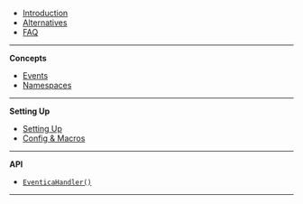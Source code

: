 - [Introduction](README)
- [Alternatives](alternatives)
- [FAQ](faq)
---

**Concepts**

- [Events](events)
- [Namespaces](namespaces)

---

**Setting Up**

- [Setting Up](setting-up)
- [Config & Macros](configuration-and-macros)
---

**API**

- [`EventicaHandler()`](eventicahandler)

---
